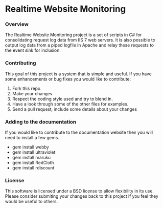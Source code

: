# Realtime Website Monitoring

### Overview

The Realtime Website Monitoring project is a set of scripts in C# for consolidating 
request log data from IIS 7 web servers.  It is also possible to output log data
from a piped logfile in Apache and relay these requests to the event sink for inclusion.


### Contributing
This goal of this project is a system that is simple and useful.  If you have some
enhancements or bug fixes you would like to contribute:

1.  Fork this repo.
1.  Make your changes
   1.  Respect the coding style used and try to blend in.
   1.  Have a look through some of the other files for examples.
1.  Send a pull request, include some details about your changes

### Adding to the documentation
If you would like to contribute to the documentation website then you will need to
install a few gems.

* gem install webby
* gem install ultraviolet
* gem install maruku
* gem install RedCloth
* gem install rdiscount

### License

This software is licensed under a BSD license to allow flexibility in its use.  Please
consider submiting your changes back to this project if you feel they would be useful
to others.